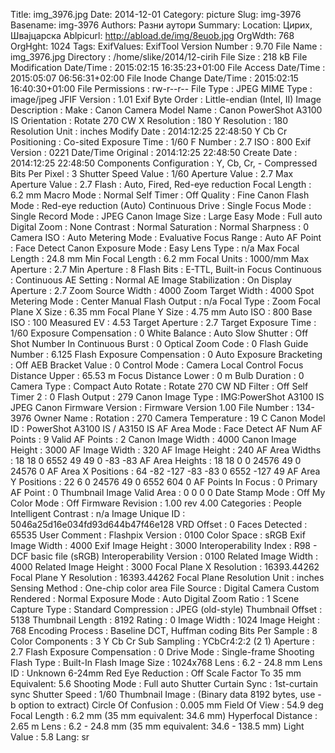 Title: img_3976.jpg
Date: 2014-12-01
Category: picture
Slug: img-3976
Basename: img-3976
Authors: Разни аутори
Summary:
Location: Цирих, Швајцарска
Ablpicurl: http://abload.de/img/8euob.jpg
OrgWdth: 768
OrgHght: 1024
Tags:
ExifValues: ExifTool Version Number : 9.70
            File Name : img_3976.jpg
            Directory : /home/slike/2014/12-cirih
            File Size : 218 kB
            File Modification Date/Time : 2015:02:15 16:35:23+01:00
            File Access Date/Time : 2015:05:07 06:56:31+02:00
            File Inode Change Date/Time : 2015:02:15 16:40:30+01:00
            File Permissions : rw-r--r--
            File Type : JPEG
            MIME Type : image/jpeg
            JFIF Version : 1.01
            Exif Byte Order : Little-endian (Intel, II)
            Image Description :
            Make : Canon
            Camera Model Name : Canon PowerShot A3100 IS
            Orientation : Rotate 270 CW
            X Resolution : 180
            Y Resolution : 180
            Resolution Unit : inches
            Modify Date : 2014:12:25 22:48:50
            Y Cb Cr Positioning : Co-sited
            Exposure Time : 1/60
            F Number : 2.7
            ISO : 800
            Exif Version : 0221
            Date/Time Original : 2014:12:25 22:48:50
            Create Date : 2014:12:25 22:48:50
            Components Configuration : Y, Cb, Cr, -
            Compressed Bits Per Pixel : 3
            Shutter Speed Value : 1/60
            Aperture Value : 2.7
            Max Aperture Value : 2.7
            Flash : Auto, Fired, Red-eye reduction
            Focal Length : 6.2 mm
            Macro Mode : Normal
            Self Timer : Off
            Quality : Fine
            Canon Flash Mode : Red-eye reduction (Auto)
            Continuous Drive : Single
            Focus Mode : Single
            Record Mode : JPEG
            Canon Image Size : Large
            Easy Mode : Full auto
            Digital Zoom : None
            Contrast : Normal
            Saturation : Normal
            Sharpness : 0
            Camera ISO : Auto
            Metering Mode : Evaluative
            Focus Range : Auto
            AF Point : Face Detect
            Canon Exposure Mode : Easy
            Lens Type : n/a
            Max Focal Length : 24.8 mm
            Min Focal Length : 6.2 mm
            Focal Units : 1000/mm
            Max Aperture : 2.7
            Min Aperture : 8
            Flash Bits : E-TTL, Built-in
            Focus Continuous : Continuous
            AE Setting : Normal AE
            Image Stabilization : On
            Display Aperture : 2.7
            Zoom Source Width : 4000
            Zoom Target Width : 4000
            Spot Metering Mode : Center
            Manual Flash Output : n/a
            Focal Type : Zoom
            Focal Plane X Size : 6.35 mm
            Focal Plane Y Size : 4.75 mm
            Auto ISO : 800
            Base ISO : 100
            Measured EV : 4.53
            Target Aperture : 2.7
            Target Exposure Time : 1/60
            Exposure Compensation : 0
            White Balance : Auto
            Slow Shutter : Off
            Shot Number In Continuous Burst : 0
            Optical Zoom Code : 0
            Flash Guide Number : 6.125
            Flash Exposure Compensation : 0
            Auto Exposure Bracketing : Off
            AEB Bracket Value : 0
            Control Mode : Camera Local Control
            Focus Distance Upper : 65.53 m
            Focus Distance Lower : 0 m
            Bulb Duration : 0
            Camera Type : Compact
            Auto Rotate : Rotate 270 CW
            ND Filter : Off
            Self Timer 2 : 0
            Flash Output : 279
            Canon Image Type : IMG:PowerShot A3100 IS JPEG
            Canon Firmware Version : Firmware Version 1.00
            File Number : 134-3976
            Owner Name :
            Rotation : 270
            Camera Temperature : 19 C
            Canon Model ID : PowerShot A3100 IS / A3150 IS
            AF Area Mode : Face Detect AF
            Num AF Points : 9
            Valid AF Points : 2
            Canon Image Width : 4000
            Canon Image Height : 3000
            AF Image Width : 320
            AF Image Height : 240
            AF Area Widths : 18 18 0 6552 49 49 0 -83 -83
            AF Area Heights : 18 18 0 0 24576 49 0 24576 0
            AF Area X Positions : 64 -82 -127 -83 -83 0 6552 -127 49
            AF Area Y Positions : 22 6 0 24576 49 0 6552 604 0
            AF Points In Focus : 0
            Primary AF Point : 0
            Thumbnail Image Valid Area : 0 0 0 0
            Date Stamp Mode : Off
            My Color Mode : Off
            Firmware Revision : 1.00 rev 4.00
            Categories : People
            Intelligent Contrast : n/a
            Image Unique ID : 5046a25d16e034fd93d644b47f46e128
            VRD Offset : 0
            Faces Detected : 65535
            User Comment :
            Flashpix Version : 0100
            Color Space : sRGB
            Exif Image Width : 4000
            Exif Image Height : 3000
            Interoperability Index : R98 - DCF basic file (sRGB)
            Interoperability Version : 0100
            Related Image Width : 4000
            Related Image Height : 3000
            Focal Plane X Resolution : 16393.44262
            Focal Plane Y Resolution : 16393.44262
            Focal Plane Resolution Unit : inches
            Sensing Method : One-chip color area
            File Source : Digital Camera
            Custom Rendered : Normal
            Exposure Mode : Auto
            Digital Zoom Ratio : 1
            Scene Capture Type : Standard
            Compression : JPEG (old-style)
            Thumbnail Offset : 5138
            Thumbnail Length : 8192
            Rating : 0
            Image Width : 1024
            Image Height : 768
            Encoding Process : Baseline DCT, Huffman coding
            Bits Per Sample : 8
            Color Components : 3
            Y Cb Cr Sub Sampling : YCbCr4:2:2 (2 1)
            Aperture : 2.7
            Flash Exposure Compensation : 0
            Drive Mode : Single-frame Shooting
            Flash Type : Built-In Flash
            Image Size : 1024x768
            Lens : 6.2 - 24.8 mm
            Lens ID : Unknown 6-24mm
            Red Eye Reduction : Off
            Scale Factor To 35 mm Equivalent: 5.6
            Shooting Mode : Full auto
            Shutter Curtain Sync : 1st-curtain sync
            Shutter Speed : 1/60
            Thumbnail Image : (Binary data 8192 bytes, use -b option to extract)
            Circle Of Confusion : 0.005 mm
            Field Of View : 54.9 deg
            Focal Length : 6.2 mm (35 mm equivalent: 34.6 mm)
            Hyperfocal Distance : 2.65 m
            Lens : 6.2 - 24.8 mm (35 mm equivalent: 34.6 - 138.5 mm)
            Light Value : 5.8
Lang: sr

